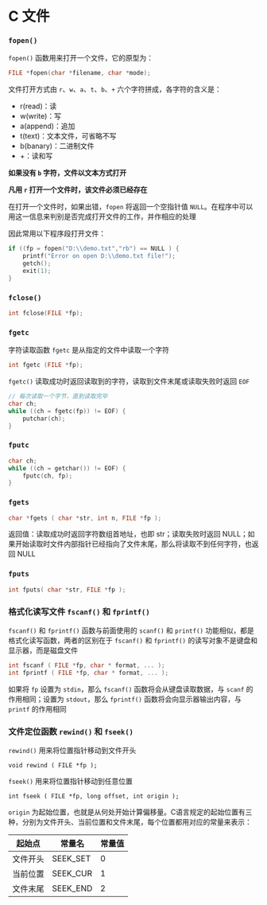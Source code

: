 # C 文件

### `fopen()`

`fopen()` 函数用来打开一个文件，它的原型为：

```c
FILE *fopen(char *filename, char *mode);
```

文件打开方式由 `r`、`w`、`a`、`t`、`b`、`+` 六个字符拼成，各字符的含义是：

- r(read)：读
- w(write)：写
- a(append)：追加
- t(text)：文本文件，可省略不写
- b(banary)：二进制文件
- +：读和写

**如果没有 `b` 字符，文件以文本方式打开**

**凡用 `r` 打开一个文件时，该文件必须已经存在**

在打开一个文件时，如果出错，`fopen` 将返回一个空指针值 `NULL`。在程序中可以用这一信息来判别是否完成打开文件的工作，并作相应的处理

因此常用以下程序段打开文件：

```c
if ((fp = fopen("D:\\demo.txt","rb") == NULL ) {
    printf("Error on open D:\\demo.txt file!");
    getch();
    exit(1);
}
```

### `fclose()`

```c
int fclose(FILE *fp);
```

### `fgetc`

字符读取函数 `fgetc` 是从指定的文件中读取一个字符

```c
int fgetc (FILE *fp);
```

`fgetc()` 读取成功时返回读取到的字符，读取到文件末尾或读取失败时返回 `EOF`

```c
// 每次读取一个字节，直到读取完毕
char ch;
while ((ch = fgetc(fp)) != EOF) {
	putchar(ch);
}
```

### `fputc`

```c
char ch;
while ((ch = getchar()) != EOF) {
	fputc(ch, fp);
}
```

### `fgets`

```c
char *fgets ( char *str, int n, FILE *fp );
```

返回值：读取成功时返回字符数组首地址，也即 str；读取失败时返回 NULL；如果开始读取时文件内部指针已经指向了文件末尾，那么将读取不到任何字符，也返回 NULL

### `fputs`

```c
int fputs( char *str, FILE *fp );
```

### 格式化读写文件 `fscanf()` 和 `fprintf()`

`fscanf()` 和 `fprintf()` 函数与前面使用的 `scanf()` 和 `printf()` 功能相似，都是格式化读写函数，两者的区别在于 `fscanf()` 和 `fprintf()` 的读写对象不是键盘和显示器，而是磁盘文件

```c
int fscanf ( FILE *fp, char * format, ... );
int fprintf ( FILE *fp, char * format, ... );
```

如果将 `fp` 设置为 `stdin`，那么 `fscanf()` 函数将会从键盘读取数据，与 `scanf` 的作用相同；设置为 `stdout`，那么 `fprintf()` 函数将会向显示器输出内容，与 `printf` 的作用相同

### 文件定位函数 `rewind()` 和 `fseek()`

`rewind()` 用来将位置指针移动到文件开头

```
void rewind ( FILE *fp );
```

`fseek()` 用来将位置指针移动到任意位置

```
int fseek ( FILE *fp, long offset, int origin );
```

`origin` 为起始位置，也就是从何处开始计算偏移量。C语言规定的起始位置有三种，分别为文件开头、当前位置和文件末尾，每个位置都用对应的常量来表示：

起始点      |	常量名  |	常量值
------------|-----------|--------------
文件开头 	| SEEK_SET 	|      0
当前位置 	| SEEK_CUR 	|      1
文件末尾 	| SEEK_END 	|      2
